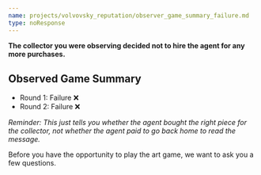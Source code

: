 ```yaml
---
name: projects/volvovsky_reputation/observer_game_summary_failure.md
type: noResponse
---
```


**The collector you were observing decided not to hire the agent for any more purchases.**

## Observed Game Summary

- Round 1: Failure ❌
- Round 2: Failure ❌

_Reminder: This just tells you whether the agent bought the right piece for the collector, not whether the agent paid to go back home to read the message._

Before you have the opportunity to play the art game, we want to ask you a few questions.

